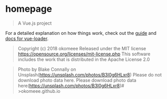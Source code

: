# homepage

> A Vue.js project

For a detailed explanation on how things work, check out the [guide](http://vuejs-templates.github.io/webpack/) and [docs for vue-loader](http://vuejs.github.io/vue-loader).

>Copyright (c) 2018 okomeee
>Released under the MIT license
>https://opensource.org/licenses/mit-license.php
>This software includes the work that is distributed in the Apache License 2.0

>Photo by Blake Connally on Unsplash(https://unsplash.com/photos/B3l0g6HLxr8)
>Please do not download photo data here.
>Please download photo data here(https://unsplash.com/photos/B3l0g6HLxr8)# >okomeee.github.io

